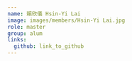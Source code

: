 ```yaml
---
name: 賴欣儀 Hsin-Yi Lai 
image: images/members/Hsin-Yi Lai.jpg 
role: master
group: alum
links:
  github: link_to_github 
---
```

